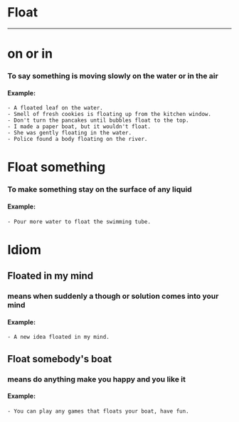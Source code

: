 # Float

----

# on or in
### To say something is moving slowly on the water or in the air
#### Example:
    - A floated leaf on the water.
    - Smell of fresh cookies is floating up from the kitchen window.
    - Don't turn the pancakes until bubbles float to the top.
    - I made a paper boat, but it wouldn't float.
    - She was gently floating in the water.
    - Police found a body floating on the river.

# Float something
### To make something stay on the surface of any liquid
#### Example:
    - Pour more water to float the swimming tube.






# Idiom
## Floated in my mind
### means when suddenly a though or solution comes into your mind
#### Example:
    - A new idea floated in my mind.

## Float somebody's boat
### means do anything make you happy and you like it
#### Example:
    - You can play any games that floats your boat, have fun.